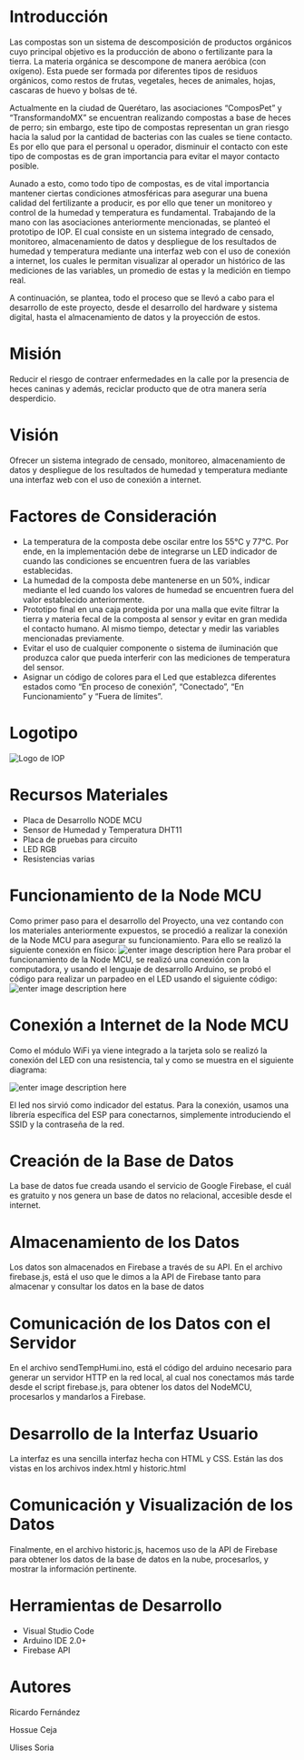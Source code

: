 
# Introducción
Las compostas son un sistema de descomposición de productos orgánicos cuyo principal objetivo es la producción de abono o fertilizante para la tierra. La materia orgánica se descompone de manera aeróbica (con oxígeno). Esta puede ser formada por diferentes tipos de residuos orgánicos, como restos de frutas, vegetales, heces de animales, hojas, cascaras de huevo y bolsas de té.

Actualmente en la ciudad de Querétaro, las asociaciones “ComposPet” y “TransformandoMX” se encuentran realizando compostas a base de heces de perro; sin embargo, este tipo de compostas representan un gran riesgo hacia la salud por la cantidad de bacterias con las cuales se tiene contacto. Es por ello que para el personal u operador, disminuir el contacto con este tipo de compostas es de gran importancia para evitar el mayor contacto posible.

Aunado a esto, como todo tipo de compostas, es de vital importancia mantener ciertas condiciones atmosféricas para asegurar una buena calidad del fertilizante a producir, es por ello que tener un monitoreo y control de la humedad y temperatura es fundamental. Trabajando de la mano con las asociaciones anteriormente mencionadas, se planteó el prototipo de IOP. El cual consiste en un sistema integrado de censado, monitoreo, almacenamiento de datos y despliegue de los resultados de humedad y temperatura mediante una interfaz web con el uso de conexión a internet, los cuales le permitan visualizar al operador un histórico de las mediciones de las variables, un promedio de estas y la medición en tiempo real.

A continuación, se plantea, todo el proceso que se llevó a cabo para el desarrollo de este proyecto, desde el desarrollo del hardware y sistema digital, hasta el almacenamiento de datos y la proyección de estos.

# Misión
Reducir el riesgo de contraer enfermedades en la calle por la presencia de heces caninas y además, reciclar producto que de otra manera sería desperdicio.
# Visión
Ofrecer un sistema integrado de censado, monitoreo, almacenamiento de datos y despliegue de los resultados de humedad y temperatura mediante una interfaz web con el uso de conexión a internet.
# Factores de Consideración
- La temperatura de la composta debe oscilar entre los 55°C y 77°C. Por ende, en la implementación debe de integrarse un LED indicador de cuando las condiciones se encuentren fuera de las variables establecidas.
- La humedad de la composta debe mantenerse en un 50%, indicar mediante el led cuando los valores de humedad se encuentren fuera del valor establecido anteriormente.
- Prototipo final en una caja protegida por una malla que evite filtrar la tierra y materia fecal de la composta al sensor y evitar en gran medida el contacto humano. Al mismo tiempo, detectar y medir las variables mencionadas previamente.
- Evitar el uso de cualquier componente o sistema de iluminación que produzca calor que pueda interferir con las mediciones de temperatura del sensor.
- Asignar un código de colores para el Led que establezca diferentes estados como “En proceso de conexión”, “Conectado”, “En Funcionamiento” y “Fuera de límites”.
# Logotipo
![Logo de IOP](https://raw.githubusercontent.com/lCDSLl-Richard/IOP/main/assets/Logo%20IOP.png)
# Recursos Materiales
- Placa de Desarrollo NODE MCU
- Sensor de Humedad y Temperatura DHT11
- Placa de pruebas para circuito
- LED RGB
- Resistencias varias
# Funcionamiento de la Node MCU
Como primer paso para el desarrollo del Proyecto, una vez contando con los materiales anteriormente expuestos, se procedió a realizar la conexión de la Node MCU para asegurar su funcionamiento. Para ello se realizó la siguiente conexión en físico: 
![enter image description here](https://raw.githubusercontent.com/lCDSLl-Richard/IOP/main/assets/1.png)
Para probar el funcionamiento de la Node MCU, se realizó una conexión con la computadora, y usando el lenguaje de desarrollo Arduino, se probó el código para realizar un parpadeo en el LED usando el siguiente código:
![enter image description here](https://raw.githubusercontent.com/lCDSLl-Richard/IOP/main/assets/2.png)

# Conexión a Internet de la Node MCU
Como el módulo WiFi ya viene integrado a la tarjeta solo se realizó la conexión del LED con una resistencia, tal y como se muestra en el siguiente diagrama:

![enter image description here](https://raw.githubusercontent.com/lCDSLl-Richard/IOP/main/assets/3.png)

El led nos sirvió como indicador del estatus. Para la conexión, usamos una librería específica del ESP para conectarnos, simplemente introduciendo el SSID y la contraseña de la red.
# Creación de la Base de Datos 
La base de datos fue creada usando el servicio de Google Firebase, el cuál es gratuito y nos genera un base de datos no relacional, accesible desde el internet.
# Almacenamiento de los Datos
Los datos son almacenados en Firebase a través de su API. En el archivo firebase.js, está el uso que le dimos a la API de Firebase tanto para almacenar y consultar los datos en la base de datos
 
# Comunicación de los Datos con el Servidor
En el archivo sendTempHumi.ino, está el código del arduino necesario para generar un servidor HTTP en la red local, al cual nos conectamos más tarde desde el script firebase.js, para obtener los datos del NodeMCU, procesarlos y mandarlos a Firebase.
# Desarrollo de la Interfaz Usuario 
La interfaz es una sencilla interfaz hecha con HTML y CSS. Están las dos vistas en los archivos index.html y historic.html
# Comunicación y Visualización de los Datos
Finalmente, en el archivo historic.js, hacemos uso de la API de Firebase para obtener los datos de la base de datos en la nube, procesarlos, y mostrar la información pertinente.
# Herramientas de Desarrollo
- Visual Studio Code
- Arduino IDE 2.0+
- Firebase API
# Autores
Ricardo Fernández

Hossue Ceja

Ulises Soria
